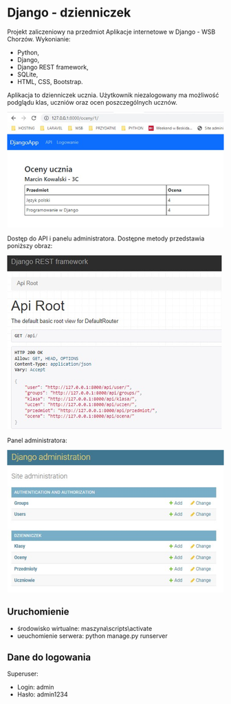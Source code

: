 # Django - dzienniczek

Projekt zaliczeniowy na przedmiot Aplikacje internetowe w Django - WSB Chorzów. Wykonianie:
- Python,
- Django,
- Django REST framework,
- SQLite,
- HTML, CSS, Bootstrap.

Aplikacja to dzienniczek ucznia. Użytkownik niezalogowany ma możliwość podglądu klas, uczniów oraz ocen poszczególnych ucznów.

![Dzienniczek ucznia](https://github.com/martinezart87/Django-dzienniczek/blob/master/images/Screenshot_2.jpg)

Dostęp do API i panelu administratora. Dostępne metody przedstawia poniższy obraz:

![Django REST framework](https://github.com/martinezart87/Django-dzienniczek/blob/master/images/Screenshot_1.jpg)

Panel administratora:

![Panel administratora](https://github.com/martinezart87/Django-dzienniczek/blob/master/images/Screenshot_3.jpg)

## Uruchomienie

- środowisko wirtualne: maszyna\scripts\activate
- ueuchomienie serwera: python manage.py runserver

## Dane do logowania

Superuser:
- Login: admin
- Hasło: admin1234